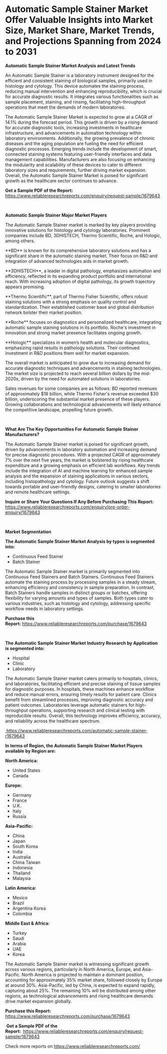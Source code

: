 <p><h1>Automatic Sample Stainer Market Offer Valuable Insights into Market Size, Market Share, Market Trends, and Projections Spanning from 2024 to 2031</h1></p><p><strong>Automatic Sample Stainer Market Analysis and Latest Trends</strong></p>
<p><p>An Automatic Sample Stainer is a laboratory instrument designed for the efficient and consistent staining of biological samples, primarily used in histology and cytology. This device automates the staining process, reducing manual intervention and enhancing reproducibility, which is crucial for accurate diagnostic results. It integrates various functionalities such as sample placement, staining, and rinsing, facilitating high-throughput operations that meet the demands of modern laboratories.</p><p>The Automatic Sample Stainer Market is expected to grow at a CAGR of 14.1% during the forecast period. This growth is driven by a rising demand for accurate diagnostic tools, increasing investments in healthcare infrastructure, and advancements in automation technology within laboratory environments. Additionally, the growing prevalence of chronic diseases and the aging population are fueling the need for efficient diagnostic processes. Emerging trends include the development of smart, connected staining systems featuring user-friendly interfaces and data management capabilities. Manufacturers are also focusing on enhancing the modularity and scalability of these devices to cater to different laboratory sizes and requirements, further driving market expansion. Overall, the Automatic Sample Stainer Market is poised for significant growth as the healthcare sector continues to advance.</p></p>
<p><strong>Get a Sample PDF of the Report:&nbsp;</strong> <a href="https://www.reliableresearchreports.com/enquiry/request-sample/1679643?utm_campaign=1512&utm_medium=2&utm_source=Github&utm_content=ia&utm_term=28122024&utm_id=automatic-sample-stainer">https://www.reliableresearchreports.com/enquiry/request-sample/1679643</a></p>
<p>&nbsp;</p>
<p><strong>Automatic Sample Stainer Major Market Players</strong></p>
<p><p>The Automatic Sample Stainer market is marked by key players providing innovative solutions for histology and cytology laboratories. Prominent companies include BD, 3DHISTECH, Thermo Scientific, Roche, and Hologic, among others.</p><p>**BD** is known for its comprehensive laboratory solutions and has a significant share in the automatic staining market. Their focus on R&D and integration of advanced technologies aids in market growth. </p><p>**3DHISTECH**, a leader in digital pathology, emphasizes automation and efficiency, reflected in its expanding product portfolio and international reach. With increasing adoption of digital pathology, its growth trajectory appears promising.</p><p>**Thermo Scientific**, part of Thermo Fisher Scientific, offers robust staining solutions with a strong emphasis on quality control and standardization. Their established customer base and global distribution network bolster their market position.</p><p>**Roche** focuses on diagnostics and personalized healthcare, integrating automatic sample staining solutions in its portfolio. Roche's investment in innovation and strong market presence facilitates ongoing growth.</p><p>**Hologic** specializes in women’s health and molecular diagnostics, emphasizing rapid results in pathology solutions. Their continued investment in R&D positions them well for market expansion.</p><p>The overall market is anticipated to grow due to increasing demand for accurate diagnostic techniques and advancements in staining technologies. The market size is projected to reach several billion dollars by the mid-2020s, driven by the need for automated solutions in laboratories.</p><p>Sales revenues for some companies are as follows: BD reported revenues of approximately $18 billion, while Thermo Fisher's revenue exceeded $30 billion, underscoring the substantial market presence of these players. Growing collaborations and technological advancements will likely enhance the competitive landscape, propelling future growth.</p></p>
<p>&nbsp;</p>
<p><strong>What Are The Key Opportunities For Automatic Sample Stainer Manufacturers?</strong></p>
<p><p>The Automatic Sample Stainer market is poised for significant growth, driven by advancements in laboratory automation and increasing demand for precise diagnostic procedures. With a projected CAGR of approximately 7% over the next five years, the market is bolstered by rising healthcare expenditure and a growing emphasis on efficient lab workflows. Key trends include the integration of AI and machine learning for enhanced sample analysis and the expansion of staining applications in various sectors, including histopathology and cytology. Future outlook suggests a shift towards portable and user-friendly designs, catering to smaller laboratories and remote healthcare settings.</p></p>
<p><strong>Inquire or Share Your Questions If Any Before Purchasing This Report:</strong> <a href="https://www.reliableresearchreports.com/enquiry/pre-order-enquiry/1679643?utm_campaign=1512&utm_medium=2&utm_source=Github&utm_content=ia&utm_term=28122024&utm_id=automatic-sample-stainer">https://www.reliableresearchreports.com/enquiry/pre-order-enquiry/1679643</a></p>
<p>&nbsp;</p>
<p><strong>Market Segmentation</strong></p>
<p><strong>The Automatic Sample Stainer Market Analysis by types is segmented into:</strong></p>
<p><ul><li>Continuous Feed Stainer</li><li>Batch Stainer</li></ul></p>
<p><p>The Automatic Sample Stainer market is primarily segmented into Continuous Feed Stainers and Batch Stainers. Continuous Feed Stainers automate the staining process by processing samples in a steady stream, enhancing efficiency and consistency in sample preparation. In contrast, Batch Stainers handle samples in distinct groups or batches, offering flexibility for varying amounts and types of samples. Both types cater to various industries, such as histology and cytology, addressing specific workflow needs in laboratory settings.</p></p>
<p><strong>Purchase this Report:&nbsp;</strong><a href="https://www.reliableresearchreports.com/purchase/1679643?utm_campaign=1512&utm_medium=2&utm_source=Github&utm_content=ia&utm_term=28122024&utm_id=automatic-sample-stainer">https://www.reliableresearchreports.com/purchase/1679643</a></p>
<p>&nbsp;</p>
<p><strong>The Automatic Sample Stainer Market Industry Research by Application is segmented into:</strong></p>
<p><ul><li>Hospital</li><li>Clinic</li><li>Laboratory</li></ul></p>
<p><p>The Automatic Sample Stainer market caters primarily to hospitals, clinics, and laboratories, facilitating efficient and precise staining of tissue samples for diagnostic purposes. In hospitals, these machines enhance workflow and reduce manual errors, ensuring timely results for patient care. Clinics benefit from streamlined processes, improving diagnostic accuracy and patient outcomes. Laboratories leverage automatic stainers for high-throughput operations, supporting research and clinical testing with reproducible results. Overall, this technology improves efficiency, accuracy, and reliability across the healthcare spectrum.</p></p>
<p><a href="https://www.reliableresearchreports.com/automatic-sample-stainer-r1679643?utm_campaign=1512&utm_medium=2&utm_source=Github&utm_content=ia&utm_term=28122024&utm_id=automatic-sample-stainer">&nbsp;https://www.reliableresearchreports.com/automatic-sample-stainer-r1679643</a></p>
<p><strong>In terms of Region, the Automatic Sample Stainer Market Players available by Region are:</strong></p>
<p>
    <p> <strong> North America: </strong>
        <ul>
            <li>United States</li>
            <li>Canada</li>
        </ul>
        </p> 
    <p> <strong> Europe: </strong>
        <ul>
            <li>Germany</li>
            <li>France</li>
            <li>U.K.</li>
            <li>Italy</li>
            <li>Russia</li>
        </ul>
        </p> 
    <p> <strong> Asia-Pacific: </strong>
        <ul>
            <li>China</li>
            <li>Japan</li>
            <li>South Korea</li>
            <li>India</li>
            <li>Australia</li>
            <li>China Taiwan</li>
            <li>Indonesia</li>
            <li>Thailand</li>
            <li>Malaysia</li>
        </ul>
        </p> 
    <p> <strong> Latin America: </strong>
        <ul>
            <li>Mexico</li>
            <li>Brazil</li>
            <li>Argentina Korea</li>
            <li>Colombia</li>
        </ul>
        </p> 
    <p> <strong> Middle East & Africa: </strong>
        <ul>
            <li>Turkey</li>
            <li>Saudi</li>
            <li>Arabia</li>
            <li>UAE</li>
            <li>Korea</li>
        </ul>
    </p>
    </p>
<p><p>The Automatic Sample Stainer market is witnessing significant growth across various regions, particularly in North America, Europe, and Asia-Pacific. North America is projected to maintain a dominant position, accounting for approximately 35% market share, followed closely by Europe at around 30%. Asia-Pacific, led by China, is expected to expand rapidly, capturing about 25%. The remaining 10% will be distributed among other regions, as technological advancements and rising healthcare demands drive market expansion globally.</p></p>
<p><strong>Purchase this Report: </strong><a href="https://www.reliableresearchreports.com/purchase/1679643?utm_campaign=1512&utm_medium=2&utm_source=Github&utm_content=ia&utm_term=28122024&utm_id=automatic-sample-stainer">https://www.reliableresearchreports.com/purchase/1679643</a></p>
<p>&nbsp;<strong>Get a Sample PDF of the Report:&nbsp;&nbsp;</strong><a href="https://www.reliableresearchreports.com/enquiry/request-sample/1679643?utm_campaign=1512&utm_medium=2&utm_source=Github&utm_content=ia&utm_term=28122024&utm_id=automatic-sample-stainer">https://www.reliableresearchreports.com/enquiry/request-sample/1679643</a></p>
<p><strong></strong></p>
<p>Check more reports on <a href="https://www.reliableresearchreports.com/?utm_campaign=1512&utm_medium=2&utm_source=Github&utm_content=ia&utm_term=28122024&utm_id=automatic-sample-stainer">https://www.reliableresearchreports.com/</a></p>